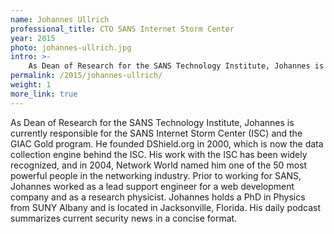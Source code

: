 ```yaml
---
name: Johannes Ullrich
professional_title: CTO SANS Internet Storm Center
year: 2015
photo: johannes-ullrich.jpg
intro: >-
    As Dean of Research for the SANS Technology Institute, Johannes is currently responsible for the SANS Internet Storm Center (ISC) and the GIAC Gold program. He founded DShield.org in 2000, which is now the data collection engine behind the ISC.
permalink: /2015/johannes-ullrich/
weight: 1
more_link: true
---
```


As Dean of Research for the SANS Technology Institute, Johannes is currently responsible for the SANS Internet Storm Center (ISC) and the GIAC Gold program. He founded DShield.org in 2000, which is now the data collection engine behind the ISC. His work with the ISC has been widely recognized, and in 2004, Network World named him one of the 50 most powerful people in the networking industry. Prior to working for SANS, Johannes worked as a lead support engineer for a web development company and as a research physicist. Johannes holds a PhD in Physics from SUNY Albany and is located in Jacksonville, Florida. His daily podcast summarizes current security news in a concise format.